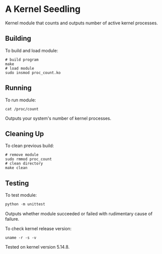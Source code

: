 # A Kernel Seedling
Kernel module that counts and outputs number of active kernel processes.

## Building
To build and load module:
```shell
# build program
make
# load module
sudo insmod proc_count.ko
```

## Running
To run module:
```shell
cat /proc/count
```
Outputs your system's number of kernel processes.

## Cleaning Up
To clean previous build:
```shell
# remove module
sudo rmmod proc_count
# clean directory
make clean
```

## Testing
To test module:
```python
python -m unittest
```
Outputs whether module succeeded or failed with rudimentary cause of failure.

To check kernel release version:
```shell
uname -r -s -v
```
Tested on kernel version 5.14.8.